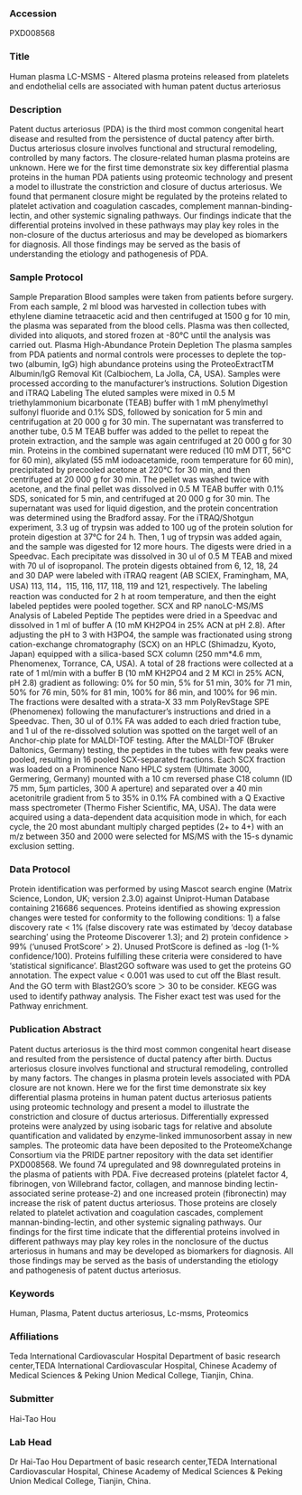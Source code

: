 ### Accession
PXD008568

### Title
Human plasma LC-MSMS -  Altered plasma proteins released from platelets and endothelial cells are associated with human patent ductus arteriosus

### Description
Patent ductus arteriosus (PDA) is the third most common congenital heart disease and resulted from the persistence of ductal patency after birth. Ductus arteriosus closure involves functional and structural remodeling, controlled by many factors. The closure-related human plasma proteins are unknown. Here we for the first time demonstrate six key differential plasma proteins in the human PDA patients using proteomic technology and present a model to illustrate the constriction and closure of ductus arteriosus. We found that permanent closure might be regulated by the proteins related to platelet activation and coagulation cascades, complement mannan-binding-lectin, and other systemic signaling pathways. Our findings indicate that the differential proteins involved in these pathways may play key roles in the non-closure of the ductus arteriosus and may be developed as biomarkers for diagnosis. All those findings may be served as the basis of understanding the etiology and pathogenesis of PDA.

### Sample Protocol
Sample Preparation Blood samples were taken from patients before surgery.  From each sample, 2 ml blood was harvested in collection tubes with ethylene diamine tetraacetic acid and then centrifuged at 1500 g for 10 min, the plasma was separated from the blood cells.  Plasma was then collected, divided into aliquots, and stored frozen at -80°C until the analysis was carried out. Plasma High-Abundance Protein Depletion The plasma samples from PDA patients and normal controls were processes to deplete the top-two (albumin, IgG) high abundance proteins using the ProteoExtractTM Albumin/IgG Removal Kit (Calbiochem, La Jolla, CA, USA). Samples were processed according to the manufacturer’s instructions. Solution Digestion and iTRAQ Labeling The eluted samples were mixed in 0.5 M triethylammonium bicarbonate (TEAB) buffer with 1 mM phenylmethyl sulfonyl fluoride and 0.1% SDS, followed by sonication for 5 min and centrifugation at 20 000 g for 30 min.  The supernatant was transferred to another tube, 0.5 M TEAB buffer was added to the pellet to repeat the protein extraction, and the sample was again centrifuged at 20 000 g for 30 min.  Proteins in the combined supernatant were reduced (10 mM DTT, 56℃ for 60 min), alkylated (55 mM iodoacetamide, room temperature for 60 min), precipitated by precooled acetone at 220℃ for 30 min, and then centrifuged at 20 000 g for 30 min.  The pellet was washed twice with acetone, and the final pellet was dissolved in 0.5 M TEAB buffer with 0.1% SDS, sonicated for 5 min, and centrifuged at 20 000 g for 30 min.  The supernatant was used for liquid digestion, and the protein concentration was determined using the Bradford assay. For the iTRAQ/Shotgun experiment, 3.3 ug of trypsin was added to 100 ug of the protein solution for protein digestion at 37℃ for 24 h.  Then, 1 ug of trypsin was added again, and the sample was digested for 12 more hours.  The digests were dried in a Speedvac. Each precipitate was dissolved in 30 ul of 0.5 M TEAB and mixed with 70 ul of isopropanol.  The protein digests obtained from 6, 12, 18, 24 and 30 DAP were labeled with iTRAQ reagent (AB SCIEX, Framingham, MA, USA) 113, 114，115, 116, 117, 118, 119 and 121, respectively.  The labeling reaction was conducted for 2 h at room temperature, and then the eight labeled peptides were pooled together. SCX and RP nanoLC-MS/MS Analysis of Labeled Peptide The peptides were dried in a Speedvac and dissolved in 1 ml of buffer A (10 mM KH2PO4 in 25% ACN at pH 2.8). After adjusting the pH to 3 with H3PO4, the sample was fractionated using strong cation-exchange chromatography (SCX) on an HPLC (Shimadzu, Kyoto, Japan) equipped with a silica-based SCX column (250 mm*4.6 mm, Phenomenex, Torrance, CA, USA).  A total of 28 fractions were collected at a rate of 1 ml/min with a buffer B (10 mM KH2PO4 and 2 M KCl in 25% ACN, pH 2.8) gradient as following: 0% for 50 min, 5% for 51 min, 30% for 71 min, 50% for 76 min, 50% for 81 min, 100% for 86 min, and 100% for 96 min.  The fractions were desalted with a strata-X 33 mm PolyRevStage SPE (Phenomenex) following the manufacturer’s instructions and dried in a Speedvac.  Then, 30 ul of 0.1% FA was added to each dried fraction tube, and 1 ul of the re-dissolved solution was spotted on the target well of an Anchor-chip plate for MALDI-TOF testing.  After the MALDI-TOF (Bruker Daltonics, Germany) testing, the peptides in the tubes with few peaks were pooled, resulting in 16 pooled SCX-separated fractions.  Each SCX fraction was loaded on a Prominence Nano HPLC system (Ultimate 3000, Germering, Germany) mounted with a 10 cm reversed phase C18 column (ID 75 mm, 5μm particles, 300 A aperture) and separated over a 40 min acetonitrile gradient from 5 to 35% in 0.1% FA combined with a Q Exactive mass spectrometer (Thermo Fisher Scientific, MA, USA).  The data were acquired using a data-dependent data acquisition mode in which, for each cycle, the 20 most abundant multiply charged peptides (2+ to 4+) with an m/z between 350 and 2000 were selected for MS/MS with the 15-s dynamic exclusion setting.

### Data Protocol
Protein identification was performed by using Mascot search engine (Matrix Science, London, UK; version 2.3.0) against Uniprot-Human Database containing 216686 sequences.  Proteins identified as showing expression changes were tested for conformity to the following conditions: 1) a false discovery rate < 1% (false discovery rate was estimated by ‘decoy database searching’ using the Proteome Discoverer 1.3); and 2) protein confidence > 99% (‘unused ProtScore’ > 2).  Unused ProtScore is defined as -log (1-% confidence/100).  Proteins fulfilling these criteria were considered to have ‘statistical significance’.  Blast2GO software was used to get the proteins GO annotation.  The expect value < 0.001 was used to cut off the Blast result.  And the GO term with Blast2GO’s score ＞ 30 to be consider.  KEGG was used to identify pathway analysis.  The Fisher exact test was used for the Pathway enrichment.

### Publication Abstract
Patent ductus arteriosus is the third most common congenital heart disease and resulted from the persistence of ductal patency after birth. Ductus arteriosus closure involves functional and structural remodeling, controlled by many factors. The changes in plasma protein levels associated with PDA closure are not known. Here we for the first time demonstrate six key differential plasma proteins in human patent ductus arteriosus patients using proteomic technology and present a model to illustrate the constriction and closure of ductus arteriosus. Differentially expressed proteins were analyzed by using isobaric tags for relative and absolute quantification and validated by enzyme-linked immunosorbent assay in new samples. The proteomic data have been deposited to the ProteomeXchange Consortium via the PRIDE partner repository with the data set identifier PXD008568. We found 74 upregulated and 98 downregulated proteins in the plasma of patients with PDA. Five decreased proteins (platelet factor 4, fibrinogen, von Willebrand factor, collagen, and mannose binding lectin-associated serine protease-2) and one increased protein (fibronectin) may increase the risk of patent ductus arteriosus. Those proteins are closely related to platelet activation and coagulation cascades, complement mannan-binding-lectin, and other systemic signaling pathways. Our findings for the first time indicate that the differential proteins involved in different pathways may play key roles in the nonclosure of the ductus arteriosus in humans and may be developed as biomarkers for diagnosis. All those findings may be served as the basis of understanding the etiology and pathogenesis of patent ductus arteriosus.

### Keywords
Human, Plasma, Patent ductus arteriosus, Lc-msms, Proteomics

### Affiliations
Teda International Cardiovascular Hospital
Department of basic research center,TEDA International Cardiovascular Hospital, Chinese Academy of Medical Sciences & Peking Union Medical College, Tianjin, China.

### Submitter
Hai-Tao Hou

### Lab Head
Dr Hai-Tao Hou
Department of basic research center,TEDA International Cardiovascular Hospital, Chinese Academy of Medical Sciences & Peking Union Medical College, Tianjin, China.


